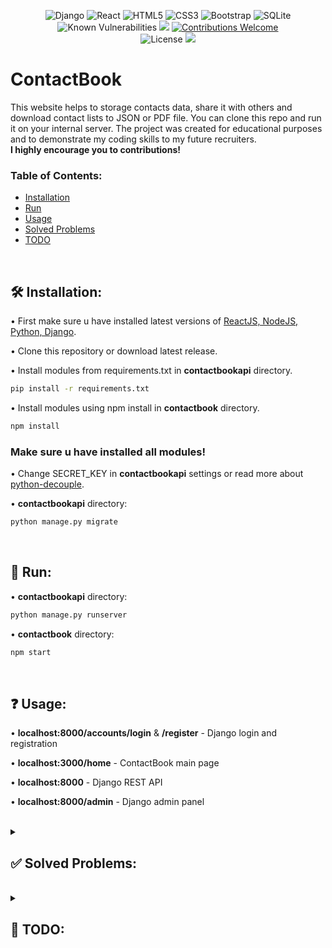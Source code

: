 <div align="center">
  
![Django](https://img.shields.io/badge/django-%23092E20.svg?style=for-the-badge&logo=django&logoColor=white)
![React](https://img.shields.io/badge/react-%2320232a.svg?style=for-the-badge&logo=react&logoColor=%2361DAFB)
![HTML5](https://img.shields.io/badge/html5-%23E34F26.svg?style=for-the-badge&logo=html5&logoColor=white)
![CSS3](https://img.shields.io/badge/css3-%231572B6.svg?style=for-the-badge&logo=css3&logoColor=white)
![Bootstrap](https://img.shields.io/badge/bootstrap-%23563D7C.svg?style=for-the-badge&logo=bootstrap&logoColor=white)
![SQLite](https://img.shields.io/badge/sqlite-%2307405e.svg?style=for-the-badge&logo=sqlite&logoColor=white)\
![Known Vulnerabilities](https://snyk.io/test/github/Szymcode/ContactBook/badge.svg)
<a href="https://codeclimate.com/github/SzymCode/ContactBook/maintainability"><img src="https://api.codeclimate.com/v1/badges/82bf96d0eed9ecd61446/maintainability" /></a>
[![Contributions Welcome](https://img.shields.io/badge/contributions-welcome-brightgreen.svg?style=flat)](https://github.com/SzymCode/ContactBook/issues)\
![License](https://img.shields.io/badge/license-BSD--3-important)
<img src="https://img.shields.io/badge/npm-9.4.1-brightgreen"/>

</div>



# ContactBook

This website helps to storage contacts data, share it with others and download contact lists to JSON or PDF file.
You can clone this repo and run it on your internal server. The project was created for educational purposes and to demonstrate my coding skills to my future recruiters.
<br>
**I highly encourage you to contributions!**

### Table of Contents:

- [Installation](#%EF%B8%8F-installation)
- [Run](#-run)
- [Usage](#-usage)
- [Solved Problems](#--solved-problems--)
- [TODO](#--todo--)

<br>



## 🛠️ Installation:

• First make sure u have installed latest versions of [ReactJS, NodeJS,](https://www.tutorialspoint.com/reactjs/reactjs_environment_setup.htm) 
[Python, Django](https://www.geeksforgeeks.org/django-introduction-and-installation/).

• Clone this repository or download latest release.

• Install modules from requirements.txt in **contactbookapi** directory.

```bash
pip install -r requirements.txt
```

• Install modules using npm install in **contactbook** directory.

```bash
npm install
```

### **Make sure u have installed all modules!**

• Change SECRET_KEY in **contactbookapi** settings or read more about [python-decouple](https://dev.to/ashraf_zolkopli/decoupling-django-secret-key-65d).

• **contactbookapi** directory:

```bash
python manage.py migrate
```

</details> 

<br>



## 🚀 Run:

• **contactbookapi** directory:

```bash
python manage.py runserver
```

• **contactbook** directory:

```bash
npm start
```

<br>



## ❓ Usage:

• **localhost:8000/accounts/login** & **/register** - Django login and registration

• **localhost:3000/home** - ContactBook main page

• **localhost:8000** - Django REST API

• **localhost:8000/admin** - Django admin panel

<br>




<details><summary> <h2> ✅ Solved Problems:  </summary>

- [X] **Full functionality of restrict routes in App.js with authentication from django API endpoint!**

- [X] **Implemented user login/registration from my own template project: [RegistrationDjango](https://github.com/SzymCode/RegistrationDjango)!**

- [X] **Contact groups!**

- [X] **Render multiple tables with contact group specific data!**

- [X] **Edit all contacts in table with editable header above table!**

- [X] **Fetch data with REST API!**

- [X] **Search contacts by selected value!**

- [X] Download data to JSON and PDF file

- [X] Specific tables headers

- [X] Scrollable tables with max height

- [X] Refactored code for better maintainability

- [X] Loading screen
</details>
<br>



<details><summary> <h2> 🎯 TODO:  </summary>

- [ ] **Reduce fetches, localStorage solutions etc...**

- [ ] Dragging, resizing, deleting columns and create custom ones

- [ ] Static position of tables

- [ ] Display contacts by selected order

- [ ] Settings page 

- [ ] User specific data + share data with other users

- [ ] Better UI design + theme selection

- [ ] Combine logging/registration with home page

- [ ] Resizing website + mobile version
</details>
